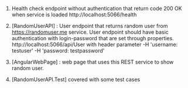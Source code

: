 
1. Health check endpoint without authentication that return code 200 OK when service is loaded
   http://localhost:5066/health

3. [RandomUserAPI] : User endpoint that returns random user from https://randomuser.me service.
   User endpoint should have basic authentication with login-password that are set through properties.
   http://localhost:5066/api/User
   with header parameter
   -H 'username: testuser' 
   -H 'password: testpassword'

5. [AngularWebPage] : web page that uses this REST service to show random user.
6. [RandomUserAPI.Test] covered with some test cases
